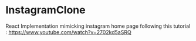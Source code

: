 # InstagramClone
React Implementation mimicking instagram home page following this tutorial : https://www.youtube.com/watch?v=2702kd5aSRQ 
